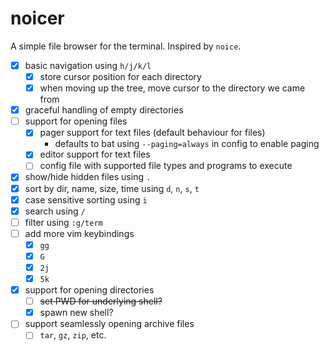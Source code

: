# noicer

A simple file browser for the terminal. Inspired by `noice`.

- [x] basic navigation using `h/j/k/l`
  - [x] store cursor position for each directory
  - [x] when moving up the tree, move cursor to the directory we came from
- [x] graceful handling of empty directories
- [ ] support for opening files
  - [x] pager support for text files (default behaviour for files)
    - defaults to bat using `--paging=always` in config to enable paging
  - [x] editor support for text files
  - [ ] config file with supported file types and programs to execute
- [x] show/hide hidden files using `.`
- [x] sort by dir, name, size, time using `d`, `n`, `s`, `t`
- [x] case sensitive sorting using `i`
- [x] search using `/`
- [ ] filter using `:g/term`
- [ ] add more vim keybindings
  - [x] `gg`
  - [x] `G`
  - [x] `2j`
  - [x] `5k`
- [x] support for opening directories
  - [ ] ~~set PWD for underlying shell?~~
  - [x] spawn new shell?
- [ ] support seamlessly opening archive files
  - [ ] `tar`, `gz`, `zip`, etc.
